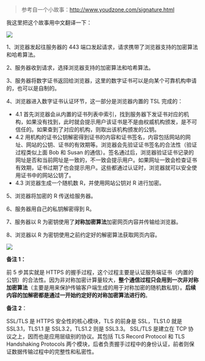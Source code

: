 > 参考自一个小故事：http://www.youdzone.com/signature.html

我这里把这个故事用中文翻译一下：

![](https://cdn.jsdelivr.net/gh/DogerRain/image@main/img/image-20210322113130706.png)

1、浏览器发起往服务器的 443 端口发起请求，请求携带了浏览器支持的加密算法和哈希算法。

2、服务器收到请求，选择浏览器支持的加密算法和哈希算法。

3、服务器将数字证书返回给浏览器，这里的数字证书可以是向某个可靠机构申请的，也可以是自制的。

4、浏览器进入数字证书认证环节，这一部分是浏览器内置的 TSL 完成的：

- 4.1 首先浏览器会从内置的证书列表中索引，找到服务器下发证书对应的机构，如果没有找到，此时就会提示用户该证书是不是由权威机构颁发，是不可信任的。如果查到了对应的机构，则取出该机构颁发的公钥。
- 4.2 用机构的证书公钥解密得到证书的内容和证书签名，内容包括网站的网址、网站的公钥、证书的有效期等。浏览器会先验证证书签名的合法性（验证过程类似上面 Bob 和 Susan 的通信）。签名通过后，浏览器验证证书记录的网址是否和当前网址是一致的，不一致会提示用户。如果网址一致会检查证书有效期，证书过期了也会提示用户。这些都通过认证时，浏览器就可以安全使用证书中的网站公钥了。
- 4.3 浏览器生成一个随机数 R，并使用网站公钥对 R 进行加密。

5、浏览器将加密的 R 传送给服务器。

6、服务器用自己的私钥解密得到 R。

7、服务器以 R 为密钥使用了**对称加密算法**加密网页内容并传输给浏览器。

8、浏览器以 R 为密钥使用之前约定好的解密算法获取网页内容。

![](https://blog-10039692.file.myqcloud.com/1496630562190_7447_1496630563858.png)

**备注 1：**

前 5 步其实就是 HTTPS 的握手过程，这个过程主要是认证服务端证书（内置的公钥）的合法性。因为非对称加密计算量较大，**整个通信过程只会用到一次非对称加密算法**（主要是用来保护传输客户端生成的用于对称加密的随机数私钥）。**后续内容的加解密都是通过一开始约定好的对称加密算法进行的**。

**备注 2**：

SSL/TLS 是 HTTPS 安全性的核心模块，TLS 的前身是 SSL，TLS1.0 就是 SSL3.1，TLS1.1 是 SSL3.2，TLS1.2 则是 SSL3.3。 SSL/TLS 是建立在 TCP 协议之上，因而也是应用层级别的协议。其包括 TLS Record Protocol 和 TLS Handshaking Protocols 两个模块，后者负责握手过程中的身份认证，前者则保证数据传输过程中的完整性和私密性。

